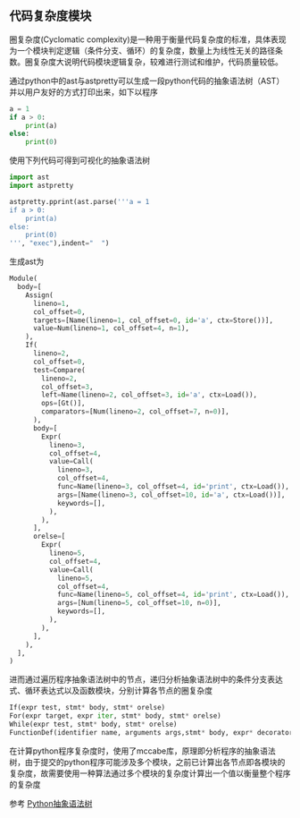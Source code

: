 ## 代码复杂度模块

圈复杂度(Cyclomatic complexity)是一种用于衡量代码复杂度的标准，具体表现为一个模块判定逻辑（条件分支、循环）的复杂度，数量上为线性无关的路径条数。圈复杂度大说明代码模块逻辑复杂，较难进行测试和维护，代码质量较低。

通过python中的ast与astpretty可以生成一段python代码的抽象语法树（AST）并以用户友好的方式打印出来，如下以程序

```python
a = 1
if a > 0:
    print(a)
else:
    print(0)
```

使用下列代码可得到可视化的抽象语法树
```python
import ast
import astpretty

astpretty.pprint(ast.parse('''a = 1
if a > 0:
    print(a)
else:
    print(0)
''', "exec"),indent="  ")
```

生成ast为

```python
Module(
  body=[
    Assign(
      lineno=1,
      col_offset=0,
      targets=[Name(lineno=1, col_offset=0, id='a', ctx=Store())],
      value=Num(lineno=1, col_offset=4, n=1),
    ),
    If(
      lineno=2,
      col_offset=0,
      test=Compare(
        lineno=2,
        col_offset=3,
        left=Name(lineno=2, col_offset=3, id='a', ctx=Load()),
        ops=[Gt()],
        comparators=[Num(lineno=2, col_offset=7, n=0)],
      ),
      body=[
        Expr(
          lineno=3,
          col_offset=4,
          value=Call(
            lineno=3,
            col_offset=4,
            func=Name(lineno=3, col_offset=4, id='print', ctx=Load()),
            args=[Name(lineno=3, col_offset=10, id='a', ctx=Load())],
            keywords=[],
          ),
        ),
      ],
      orelse=[
        Expr(
          lineno=5,
          col_offset=4,
          value=Call(
            lineno=5,
            col_offset=4,
            func=Name(lineno=5, col_offset=4, id='print', ctx=Load()),
            args=[Num(lineno=5, col_offset=10, n=0)],
            keywords=[],
          ),
        ),
      ],
    ),
  ],
)

```

进而通过遍历程序抽象语法树中的节点，递归分析抽象语法树中的条件分支表达式、循环表达式以及函数模块，分别计算各节点的圈复杂度

```python
If(expr test, stmt* body, stmt* orelse)
For(expr target, expr iter, stmt* body, stmt* orelse)
While(expr test, stmt* body, stmt* orelse)
FunctionDef(identifier name, arguments args,stmt* body, expr* decorator_list, expr? returns)
```

在计算python程序复杂度时，使用了mccabe库，原理即分析程序的抽象语法树，由于提交的python程序可能涉及多个模块，之前已计算出各节点即各模块的复杂度，故需要使用一种算法通过多个模块的复杂度计算出一个值以衡量整个程序的复杂度



参考 [Python抽象语法树](https://www.dazhuanlan.com/2019/12/14/5df3f50c003f4/)
